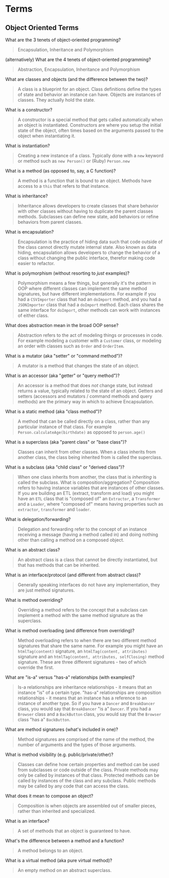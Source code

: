 # Terms

## Object Oriented Terms

What are the 3 tenets of object-oriented programming?
> Encapsulation, Inheritance and Polymorphism

(alternatively) What are the 4 tenets of object-oriented programming?
> Abstraction, Encapsulation, Inheritance and Polymorphism

What are classes and objects (and the difference between the two)?
> A class is a blueprint for an object.  Class definitions define the types of state and behavior an instance can have.  Objects are instances of classes.  They actually hold the state.

What is a constructor?
> A constructor is a special method that gets called automatically when an object is instantiated.  Constructors are where you setup the initial state of the object, often times based on the arguments passed to the object when instantiating it.

What is instantiation?
> Creating a new instance of a class.  Typically done with a `new` keyword or method such as `new Person()` or (Ruby) `Person.new`

What is a method (as opposed to, say, a C function)?
> A method is a function that is bound to an object.  Methods have access to a `this` that refers to that instance.

What is inheritance?
> Inheritance allows developers to create classes that share behavior with other classes without having to duplicate the parent classes methods.  Subclasses can define new state, add behaviors or refine behaviors from parent classes.

What is encapsulation?
> Encapsulation is the practice of hiding data such that code outside of the class cannot directly mutate internal state.  Also known as data hiding, encapsulation allows developers to change the behavior of a class without changing the public interface, therefor making code easier to refactor.

What is polymorphism (without resorting to _just_ examples)?
> Polymorphism means a few things, but generally it's the pattern in OOP where different classes can implement the same method signatures, but have different implementations.  For example if you had a `CSVImporter` class that had an `doImport` method, and you had a `JSONImporter` class that had a `doImport` method.  Each class shares the same interface for `doImport`, other methods can work with instances of either class.

What does abstraction mean in the broad OOP sense?
> Abstraction refers to the act of modeling things or processes in code.  For example modeling a customer with a `Customer` class, or modeling an order with classes such as `Order` and `OrderItem`.

What is a mutator (aka "setter" or "command method")?
> A mutator is a method that changes the state of an object.

What is an accessor (aka "getter" or "query method")?
> An accessor is a method that does _not_ change state, but instead returns a value, typically related to the state of an object.  Getters and setters (accessors and mutators / command methods and query methods) are the primary way in which to achieve Encapsulation.

What is a static method (aka "class method")?
> A method that can be called directly on a class, rather than any particular instance of that class.  For example `Person.calculateAge(birthdate)` as opposed to `person.age()`

What is a superclass (aka "parent class" or "base class")?
> Classes can inherit from other classes.  When a class inherits from another class, the class being inherited from is called the superclass.

What is a subclass (aka "child class" or "derived class")?
> When one class inherits from another, the class that is _inheriting_ is called the subclass.
What is composition/aggregation?
> Composition refers to having instance variables that are instances of other classes.  If you are building an ETL (extract, transform and load) you might have an `ETL` class that is "composed of" an `Extractor`, a `Transformer` and a `Loader`, where "composed of" means having properties such as `extractor`, `transformer` and `loader`.

What is delegation/forwarding?
> Delegation and forwarding refer to the concept of an instance receiving a message (having a method called in) and doing nothing other than calling a method on a composed object.

What is an abstract class?
> An abstract class is a class that cannot be directly instantiated, but that has methods that can be inherited.

What is an interface/protocol (and different from abstract class)?
> Generally speaking interfaces do not have any implementation, they are just method signatures.

What is method overriding?
> Overriding a method refers to the concept that a subclass can implement a method with the same method signature as the superclass.

What is method overloading (and difference from overriding)?
> Method overloading refers to when there are two different method signatures that share the same name.  For example you might have an `htmlTag(content)` signature, an `htmlTag(content, attributes)` signature and an `htmlTag(content, attributes, selfClosing)` method signature.  These are three different signatures - two of which override the first.

What are "is-a" versus "has-a" relationships (with examples)?
> Is-a relationships are inheritance relationships - it means that an instance "is" of a certain type.  "has-a" relationships are composition relationships - it means that an instance has a reference to an instance of another type.  So if you have a `Dancer` and `BreakDancer` class, you would say that `BreakDancer` "is a" `Dancer`.  If you had a `Browser` class and a `BackButton` class, you would say that the `Browser` class "has a" `BackButton`.

What are method signatures (what's included in one)?
> Method signatures are comprised of the name of the method, the number of arguments and the types of those arguments.

What is method visibility (e.g. public/private/other)?
> Classes can define how certain properties and method can be used from subclasses or code outside of the class.  Private methods may only be called by instances of that class.  Protected methods can be called by instances of the class and any subclass.  Public methods may be called by any code that can access the class.

What does it mean to compose an object?
> Composition is when objects are assembled out of smaller pieces, rather than inherited and specialized.

What is an interface?
> A set of methods that an object is guaranteed to have.

What's the difference between a method and a function?
> A method belongs to an object.

What is a virtual method (aka pure virtual method)?
> An empty method on an abstract superclass.
